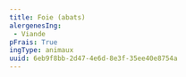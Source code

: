 ```yaml
---
title: Foie (abats)
alergenesIng:
 - Viande
pFrais: True
ingType: animaux
uuid: 6eb9f8bb-2d47-4e6d-8e3f-35ee40e8754a
---
```

